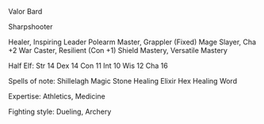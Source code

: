 
Valor Bard

Sharpshooter

Healer, Inspiring Leader
Polearm Master, Grappler (Fixed)
Mage Slayer, Cha +2
War Caster, Resilient (Con +1)
Shield Mastery, Versatile Mastery

Half Elf:
  Str 14
  Dex 14
  Con 11
  Int 10
  Wis 12
  Cha 16

Spells of note:
  Shillelagh
  Magic Stone
  Healing Elixir
  Hex
  Healing Word

Expertise: Athletics, Medicine

Fighting style: Dueling, Archery

